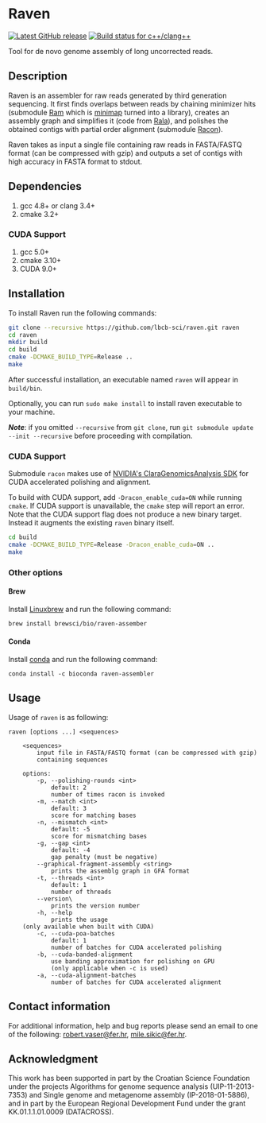 # Raven

[![Latest GitHub release](https://img.shields.io/github/release/lbcb-sci/raven.svg)](https://github.com/lbcb-sci/raven/releases/latest)
[![Build status for c++/clang++](https://travis-ci.org/lbcb-sci/raven.svg?branch=master)](https://travis-ci.org/lbcb-sci/raven)

Tool for de novo genome assembly of long uncorrected reads.

## Description
Raven is an assembler for raw reads generated by third generation sequencing. It first finds overlaps between reads by chaining minimizer hits (submodule [Ram](https://github.com/lbcb-sci/ram) which is [minimap](https://github.com/lh3/minimap1) turned into a library), creates an assembly graph and simplifies it (code from [Rala](https://github.com/rvaser/rala)), and polishes the obtained contigs with partial order alignment (submodule [Racon](https://github.com/lbcb-sci/racon)).

Raven takes as input a single file containing raw reads in FASTA/FASTQ format (can be compressed with gzip) and outputs a set of contigs with high accuracy in FASTA format to stdout.

## Dependencies
1. gcc 4.8+ or clang 3.4+
2. cmake 3.2+

### CUDA Support
1. gcc 5.0+
2. cmake 3.10+
4. CUDA 9.0+

## Installation
To install Raven run the following commands:

```bash
git clone --recursive https://github.com/lbcb-sci/raven.git raven
cd raven
mkdir build
cd build
cmake -DCMAKE_BUILD_TYPE=Release ..
make
```

After successful installation, an executable named `raven` will appear in `build/bin`.

Optionally, you can run `sudo make install` to install raven executable to your machine.

***Note***: if you omitted `--recursive` from `git clone`, run `git submodule update --init --recursive` before proceeding with compilation.

### CUDA Support
Submodule `racon` makes use of [NVIDIA's ClaraGenomicsAnalysis SDK](https://github.com/clara-genomics/ClaraGenomicsAnalysis) for CUDA accelerated polishing and alignment.

To build with CUDA support, add `-Dracon_enable_cuda=ON` while running `cmake`. If CUDA support is unavailable, the `cmake` step will report an error.
Note that the CUDA support flag does not produce a new binary target. Instead it augments the existing `raven` binary itself.

```bash
cd build
cmake -DCMAKE_BUILD_TYPE=Release -Dracon_enable_cuda=ON ..
make
```

### Other options

#### Brew
Install [Linuxbrew](https://docs.brew.sh/Homebrew-on-Linux) and run the following command:

```bash
brew install brewsci/bio/raven-assember
```
#### Conda
Install [conda](https://conda.io/en/latest/miniconda.html) and run the following command:

```
conda install -c bioconda raven-assembler
```


## Usage
Usage of `raven` is as following:

    raven [options ...] <sequences>

        <sequences>
            input file in FASTA/FASTQ format (can be compressed with gzip)
            containing sequences

        options:
            -p, --polishing-rounds <int>
                default: 2
                number of times racon is invoked
            -m, --match <int>
                default: 3
                score for matching bases
            -n, --mismatch <int>
                default: -5
                score for mismatching bases
            -g, --gap <int>
                default: -4
                gap penalty (must be negative)
            --graphical-fragment-assembly <string>
                prints the assemblg graph in GFA format
            -t, --threads <int>
                default: 1
                number of threads
            --version\
                prints the version number
            -h, --help
                prints the usage
        (only available when built with CUDA)
            -c, --cuda-poa-batches
                default: 1
                number of batches for CUDA accelerated polishing
            -b, --cuda-banded-alignment
                use banding approximation for polishing on GPU
                (only applicable when -c is used)
            -a, --cuda-alignment-batches
                number of batches for CUDA accelerated alignment

## Contact information

For additional information, help and bug reports please send an email to one of the following: robert.vaser@fer.hr, mile.sikic@fer.hr.

## Acknowledgment

This work has been supported in part by the Croatian Science Foundation under the projects Algorithms for genome sequence analysis (UIP-11-2013-7353) and Single genome and metagenome assembly (IP-2018-01-5886), and in part by the European Regional Development Fund under the grant KK.01.1.1.01.0009 (DATACROSS).
